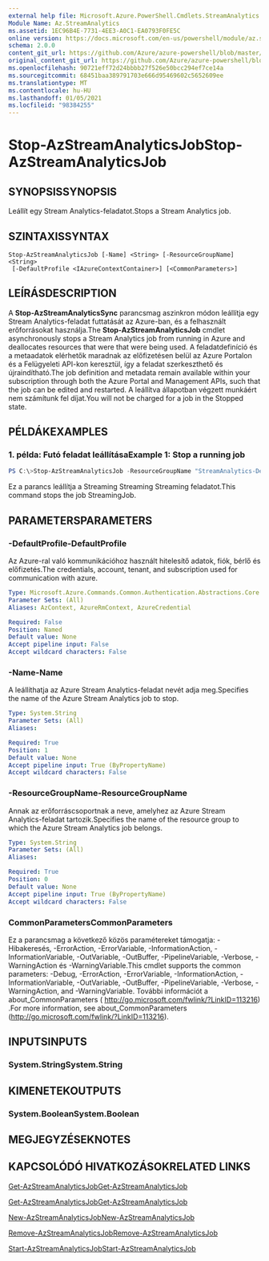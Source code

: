 ```yaml
---
external help file: Microsoft.Azure.PowerShell.Cmdlets.StreamAnalytics.dll-Help.xml
Module Name: Az.StreamAnalytics
ms.assetid: 1EC96B4E-7731-4EE3-A0C1-EA0793F0FE5C
online version: https://docs.microsoft.com/en-us/powershell/module/az.streamanalytics/stop-azstreamanalyticsjob
schema: 2.0.0
content_git_url: https://github.com/Azure/azure-powershell/blob/master/src/StreamAnalytics/StreamAnalytics/help/Stop-AzStreamAnalyticsJob.md
original_content_git_url: https://github.com/Azure/azure-powershell/blob/master/src/StreamAnalytics/StreamAnalytics/help/Stop-AzStreamAnalyticsJob.md
ms.openlocfilehash: 90721eff72d24bbbb27f526e50bcc294ef7ce14a
ms.sourcegitcommit: 68451baa389791703e666d95469602c5652609ee
ms.translationtype: MT
ms.contentlocale: hu-HU
ms.lasthandoff: 01/05/2021
ms.locfileid: "98384255"
---
```

# <span data-ttu-id="1b3da-101">Stop-AzStreamAnalyticsJob</span><span class="sxs-lookup"><span data-stu-id="1b3da-101">Stop-AzStreamAnalyticsJob</span></span>

## <span data-ttu-id="1b3da-102">SYNOPSIS</span><span class="sxs-lookup"><span data-stu-id="1b3da-102">SYNOPSIS</span></span>
<span data-ttu-id="1b3da-103">Leállít egy Stream Analytics-feladatot.</span><span class="sxs-lookup"><span data-stu-id="1b3da-103">Stops a Stream Analytics job.</span></span>

## <span data-ttu-id="1b3da-104">SZINTAXIS</span><span class="sxs-lookup"><span data-stu-id="1b3da-104">SYNTAX</span></span>

```
Stop-AzStreamAnalyticsJob [-Name] <String> [-ResourceGroupName] <String>
 [-DefaultProfile <IAzureContextContainer>] [<CommonParameters>]
```

## <span data-ttu-id="1b3da-105">LEÍRÁS</span><span class="sxs-lookup"><span data-stu-id="1b3da-105">DESCRIPTION</span></span>
<span data-ttu-id="1b3da-106">A **Stop-AzStreamAnalyticsSync** parancsmag aszinkron módon leállítja egy Stream Analytics-feladat futtatását az Azure-ban, és a felhasznált erőforrásokat használja.</span><span class="sxs-lookup"><span data-stu-id="1b3da-106">The **Stop-AzStreamAnalyticsJob** cmdlet asynchronously stops a Stream Analytics job from running in Azure and deallocates resources that were that were being used.</span></span>
<span data-ttu-id="1b3da-107">A feladatdefiníció és a metaadatok elérhetők maradnak az előfizetésen belül az Azure Portalon és a Felügyeleti API-kon keresztül, így a feladat szerkeszthető és újraindítható.</span><span class="sxs-lookup"><span data-stu-id="1b3da-107">The job definition and metadata remain available within your subscription through both the Azure Portal and Management APIs, such that the job can be edited and restarted.</span></span>
<span data-ttu-id="1b3da-108">A leállítva állapotban végzett munkáért nem számítunk fel díjat.</span><span class="sxs-lookup"><span data-stu-id="1b3da-108">You will not be charged for a job in the Stopped state.</span></span>

## <span data-ttu-id="1b3da-109">PÉLDÁK</span><span class="sxs-lookup"><span data-stu-id="1b3da-109">EXAMPLES</span></span>

### <span data-ttu-id="1b3da-110">1. példa: Futó feladat leállítása</span><span class="sxs-lookup"><span data-stu-id="1b3da-110">Example 1: Stop a running job</span></span>
```powershell
PS C:\>Stop-AzStreamAnalyticsJob -ResourceGroupName "StreamAnalytics-Default-West-US" -Name "StreamingJob"
```

<span data-ttu-id="1b3da-111">Ez a parancs leállítja a Streaming Streaming Streaming feladatot.</span><span class="sxs-lookup"><span data-stu-id="1b3da-111">This command stops the job StreamingJob.</span></span>

## <span data-ttu-id="1b3da-112">PARAMETERS</span><span class="sxs-lookup"><span data-stu-id="1b3da-112">PARAMETERS</span></span>

### <span data-ttu-id="1b3da-113">-DefaultProfile</span><span class="sxs-lookup"><span data-stu-id="1b3da-113">-DefaultProfile</span></span>
<span data-ttu-id="1b3da-114">Az Azure-ral való kommunikációhoz használt hitelesítő adatok, fiók, bérlő és előfizetés.</span><span class="sxs-lookup"><span data-stu-id="1b3da-114">The credentials, account, tenant, and subscription used for communication with azure.</span></span>

```yaml
Type: Microsoft.Azure.Commands.Common.Authentication.Abstractions.Core.IAzureContextContainer
Parameter Sets: (All)
Aliases: AzContext, AzureRmContext, AzureCredential

Required: False
Position: Named
Default value: None
Accept pipeline input: False
Accept wildcard characters: False
```

### <span data-ttu-id="1b3da-115">-Name</span><span class="sxs-lookup"><span data-stu-id="1b3da-115">-Name</span></span>
<span data-ttu-id="1b3da-116">A leállíthatja az Azure Stream Analytics-feladat nevét adja meg.</span><span class="sxs-lookup"><span data-stu-id="1b3da-116">Specifies the name of the Azure Stream Analytics job to stop.</span></span>

```yaml
Type: System.String
Parameter Sets: (All)
Aliases:

Required: True
Position: 1
Default value: None
Accept pipeline input: True (ByPropertyName)
Accept wildcard characters: False
```

### <span data-ttu-id="1b3da-117">-ResourceGroupName</span><span class="sxs-lookup"><span data-stu-id="1b3da-117">-ResourceGroupName</span></span>
<span data-ttu-id="1b3da-118">Annak az erőforráscsoportnak a neve, amelyhez az Azure Stream Analytics-feladat tartozik.</span><span class="sxs-lookup"><span data-stu-id="1b3da-118">Specifies the name of the resource group to which the Azure Stream Analytics job belongs.</span></span>

```yaml
Type: System.String
Parameter Sets: (All)
Aliases:

Required: True
Position: 0
Default value: None
Accept pipeline input: True (ByPropertyName)
Accept wildcard characters: False
```

### <span data-ttu-id="1b3da-119">CommonParameters</span><span class="sxs-lookup"><span data-stu-id="1b3da-119">CommonParameters</span></span>
<span data-ttu-id="1b3da-120">Ez a parancsmag a következő közös paramétereket támogatja: -Hibakeresés, -ErrorAction, -ErrorVariable, -InformationAction, -InformationVariable, -OutVariable, -OutBuffer, -PipelineVariable, -Verbose, -WarningAction és -WarningVariable.</span><span class="sxs-lookup"><span data-stu-id="1b3da-120">This cmdlet supports the common parameters: -Debug, -ErrorAction, -ErrorVariable, -InformationAction, -InformationVariable, -OutVariable, -OutBuffer, -PipelineVariable, -Verbose, -WarningAction, and -WarningVariable.</span></span> <span data-ttu-id="1b3da-121">További információt a about_CommonParameters ( http://go.microsoft.com/fwlink/?LinkID=113216) .</span><span class="sxs-lookup"><span data-stu-id="1b3da-121">For more information, see about_CommonParameters (http://go.microsoft.com/fwlink/?LinkID=113216).</span></span>

## <span data-ttu-id="1b3da-122">INPUTS</span><span class="sxs-lookup"><span data-stu-id="1b3da-122">INPUTS</span></span>

### <span data-ttu-id="1b3da-123">System.String</span><span class="sxs-lookup"><span data-stu-id="1b3da-123">System.String</span></span>

## <span data-ttu-id="1b3da-124">KIMENETEK</span><span class="sxs-lookup"><span data-stu-id="1b3da-124">OUTPUTS</span></span>

### <span data-ttu-id="1b3da-125">System.Boolean</span><span class="sxs-lookup"><span data-stu-id="1b3da-125">System.Boolean</span></span>

## <span data-ttu-id="1b3da-126">MEGJEGYZÉSEK</span><span class="sxs-lookup"><span data-stu-id="1b3da-126">NOTES</span></span>

## <span data-ttu-id="1b3da-127">KAPCSOLÓDÓ HIVATKOZÁSOK</span><span class="sxs-lookup"><span data-stu-id="1b3da-127">RELATED LINKS</span></span>

[<span data-ttu-id="1b3da-128">Get-AzStreamAnalyticsJob</span><span class="sxs-lookup"><span data-stu-id="1b3da-128">Get-AzStreamAnalyticsJob</span></span>](./Get-AzStreamAnalyticsJob.md)

[<span data-ttu-id="1b3da-129">Get-AzStreamAnalyticsJob</span><span class="sxs-lookup"><span data-stu-id="1b3da-129">Get-AzStreamAnalyticsJob</span></span>](./Get-AzStreamAnalyticsJob.md)

[<span data-ttu-id="1b3da-130">New-AzStreamAnalyticsJob</span><span class="sxs-lookup"><span data-stu-id="1b3da-130">New-AzStreamAnalyticsJob</span></span>](./New-AzStreamAnalyticsJob.md)

[<span data-ttu-id="1b3da-131">Remove-AzStreamAnalyticsJob</span><span class="sxs-lookup"><span data-stu-id="1b3da-131">Remove-AzStreamAnalyticsJob</span></span>](./Remove-AzStreamAnalyticsJob.md)

[<span data-ttu-id="1b3da-132">Start-AzStreamAnalyticsJob</span><span class="sxs-lookup"><span data-stu-id="1b3da-132">Start-AzStreamAnalyticsJob</span></span>](./Start-AzStreamAnalyticsJob.md)


